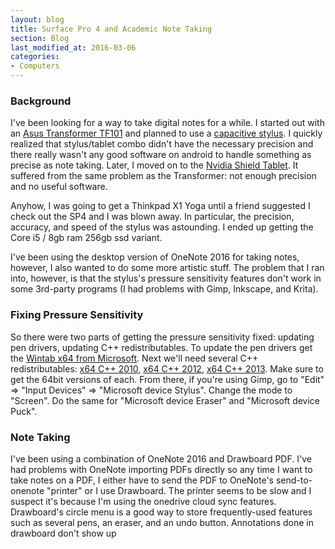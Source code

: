 ```yaml
---
layout: blog
title: Surface Pro 4 and Academic Note Taking
section: Blog
last_modified_at: 2016-03-06
categories:
- Computers
---
```


### Background
I've been looking for a way to take digital notes for a while.  I started out
with an [Asus Transformer TF101][asus_link] and planned to use a
[capacitive stylus][stylus].  I quickly realized that stylus/tablet combo
didn't have the necessary precision and there really wasn't any good software
on android to handle something as precise as note taking.  Later, I moved on to
the [Nvidia Shield Tablet][nvidia_shield].  It suffered from the same problem
as the Transformer: not enough precision and no useful software.

[asus_link]: http://www.gsmarena.com/asus_transformer_tf101-3936.php
[stylus]: https://en.wikipedia.org/wiki/Capacitive_sensing#Pen_computing
[nvidia_shield]: https://en.wikipedia.org/wiki/Shield_Tablet

Anyhow, I was going to get a Thinkpad X1 Yoga until a friend suggested I check
out the SP4 and I was blown away.  In particular, the precision, accuracy, and
speed of the stylus was astounding.  I ended up getting the Core i5 / 8gb ram
256gb ssd variant.

<!--more-->

I've been using the desktop version of OneNote 2016 for taking notes, however,
I also wanted to do some more artistic stuff.  The problem that I ran into,
however, is that the stylus's pressure sensitivity features don't work in some
3rd-party programs (I had problems with Gimp, Inkscape, and Krita).

### Fixing Pressure Sensitivity
So there were two parts of getting the pressure sensitivity fixed: updating pen
drivers, updating C++ redistributables.  To update the pen drivers get the
[Wintab x64 from Microsoft][wintab].  Next we'll need several C++
redistributables: [x64 C++ 2010][2010], [x64 C++ 2012][2012],
[x64 C++ 2013][2013].  Make sure to get the 64bit versions of each.  From
there, if you're using Gimp, go to "Edit" &rArr; "Input Devices" &rArr;
"Microsoft device Stylus".  Change the mode to "Screen".  Do the same for
"Microsoft device Eraser" and "Microsoft device Puck".

[wintab]: https://www.microsoft.com/en-us/download/details.aspx?id=49498
[2010]: https://www.microsoft.com/en-us/download/details.aspx?id=14632
[2012]: https://www.microsoft.com/en-us/download/details.aspx?id=30679
[2013]: https://www.microsoft.com/en-us/download/details.aspx?id=40784

### Note Taking

I've been using a combination of OneNote 2016 and Drawboard PDF.  I've had
problems with OneNote importing PDFs directly so any time I want to take notes
on a PDF, I either have to send the PDF to OneNote's send-to-onenote "printer"
or I use Drawboard.  The printer seems to be slow and I suspect it's because
I'm using the onedrive cloud sync features.  Drawboard's circle menu is a good
way to store frequently-used features such as several pens, an eraser, and an
undo button.  Annotations done in drawboard don't show up
